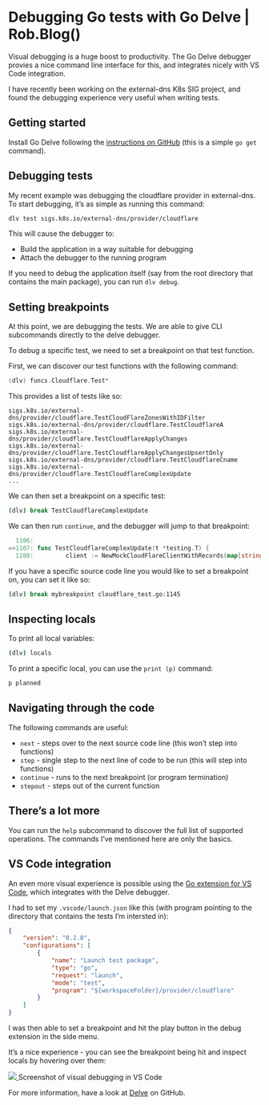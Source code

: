 # Debugging Go tests with Go Delve | Rob.Blog()
Visual debugging is a huge boost to productivity. The Go Delve debugger provies a nice command line interface for this, and integrates nicely with VS Code integration.

I have recently been working on the external-dns K8s SIG project, and found the debugging experience very useful when writing tests.

[](#Getting-started "Getting started")Getting started
-----------------------------------------------------

Install Go Delve following the [instructions on GitHub](https://github.com/go-delve/delve/blob/master/Documentation/installation/linux/install.md) (this is a simple `go get` command).

[](#Debugging-tests "Debugging tests")Debugging tests
-----------------------------------------------------

My recent example was debugging the cloudflare provider in external-dns. To start debugging, it’s as simple as running this command:

```bash
dlv test sigs.k8s.io/external-dns/provider/cloudflare
```

This will cause the debugger to:

*   Build the application in a way suitable for debugging
*   Attach the debugger to the running program

If you need to debug the application itself (say from the root directory that contains the main package), you can run `dlv debug`.

[](#Setting-breakpoints "Setting breakpoints")Setting breakpoints
-----------------------------------------------------------------

At this point, we are debugging the tests. We are able to give CLI subcommands directly to the delve debugger.

To debug a specific test, we need to set a breakpoint on that test function.

First, we can discover our test functions with the following command:

```go
(dlv) funcs.Cloudflare.Test*
```

This provides a list of tests like so:

```plaintext
sigs.k8s.io/external-dns/provider/cloudflare.TestCloudFlareZonesWithIDFilter
sigs.k8s.io/external-dns/provider/cloudflare.TestCloudflareA
sigs.k8s.io/external-dns/provider/cloudflare.TestCloudflareApplyChanges
sigs.k8s.io/external-dns/provider/cloudflare.TestCloudflareApplyChangesUpsertOnly
sigs.k8s.io/external-dns/provider/cloudflare.TestCloudflareCname
sigs.k8s.io/external-dns/provider/cloudflare.TestCloudflareComplexUpdate
...
```

We can then set a breakpoint on a specific test:

```bash
(dlv) break TestCloudflareComplexUpdate
```

We can then run `continue`, and the debugger will jump to that breakpoint:

```go
  1106:
=>1107: func TestCloudflareComplexUpdate(t *testing.T) {
  1108:         client := NewMockCloudFlareClientWithRecords(map[string][]cloudflare.DNSRecord{
```

If you have a specific source code line you would like to set a breakpoint on, you can set it like so:

```bash
(dlv) break mybreakpoint cloudflare_test.go:1145
```

[](#Inspecting-locals "Inspecting locals")Inspecting locals
-----------------------------------------------------------

To print all local variables:

```bash
(dlv) locals
```

To print a specific local, you can use the `print (p)` command:

```bash
p planned
```

[](#Navigating-through-the-code "Navigating through the code")Navigating through the code
-----------------------------------------------------------------------------------------

The following commands are useful:

*   `next` - steps over to the next source code line (this won’t step into functions)
*   `step` - single step to the next line of code to be run (this will step into functions)
*   `continue` - runs to the next breakpoint (or program termination)
*   `stepout` - steps out of the current function

[](#There’s-a-lot-more "There’s a lot more")There’s a lot more
--------------------------------------------------------------

You can run the `help` subcommand to discover the full list of supported operations. The commands I’ve mentioned here are only the basics.

[](#VS-Code-integration "VS Code integration")VS Code integration
-----------------------------------------------------------------

An even more visual experience is possible using the [Go extension for VS Code](https://code.visualstudio.com/docs/languages/go), which integrates with the Delve debugger.

I had to set my `.vscode/launch.json` like this (with program pointing to the directory that contains the tests I’m intersted in):

```json
{
    "version": "0.2.0",
    "configurations": [
        {
            "name": "Launch test package",
            "type": "go",
            "request": "launch",
            "mode": "test",
            "program": "${workspaceFolder}/provider/cloudflare"
        }
    ]
}
```

I was then able to set a breakpoint and hit the play button in the debug extension in the side menu.

It’s a nice experience - you can see the breakpoint being hit and inspect locals by hovering over them:

[![](https://blog.rob.uk.com/2021/02/14/Debugging-Go-tests-with-Go-Delve/visual-debugging-golang-delve-vscode.png)
](https://blog.rob.uk.com/2021/02/14/Debugging-Go-tests-with-Go-Delve/visual-debugging-golang-delve-vscode.png "Screenshot of visual debugging in VS Code")Screenshot of visual debugging in VS Code

For more information, have a look at [Delve](https://github.com/go-delve/delve) on GitHub.